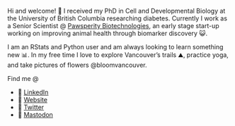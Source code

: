 Hi and welcome! 👋 I received my PhD in Cell and Developmental Biology at the University of British Columbia researching diabetes. Currently I work as a Senior Scientist @ [Pawsperity Biotechnologies](https://pawsperitybio.ca/), an early stage start-up working on improving animal health through biomarker discovery 😺.

I am an RStats and Python user and am always looking to learn something new 📊.  In my free time I love to explore Vancouver’s trails ⛰️, practice yoga, and take pictures of flowers @bloomvancouver. 

Find me @
- 💼 [LinkedIn](https://www.linkedin.com/in/ursulahneumann/)
- 🔗 [Website](https://www.ursulahneumann.com/)
- 🐤 [Twitter](https://twitter.com/ursulahneumann)
- 🐘 <a rel="nofollow me" href="https://fosstodon.org/@ursulahneumann">Mastodon</a>
